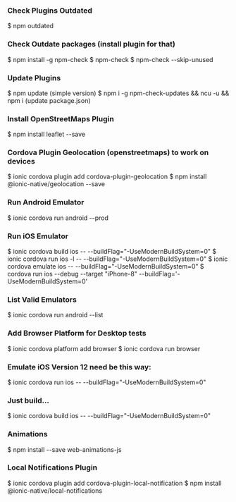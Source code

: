 ### Check Plugins Outdated
$ npm outdated

### Check Outdate packages (install plugin for that)
$ npm install -g npm-check
$ npm-check
$ npm-check --skip-unused

### Update Plugins
$ npm update (simple version)
$ npm i -g npm-check-updates && ncu -u && npm i    (update package.json)

### Install OpenStreetMaps Plugin
$ npm install leaflet --save

### Cordova Plugin Geolocation (openstreetmaps) to work on devices
$ ionic cordova plugin add cordova-plugin-geolocation
$ npm install @ionic-native/geolocation --save

### Run Android Emulator
$ ionic cordova run android --prod

### Run iOS Emulator
$ ionic cordova build ios -- --buildFlag="-UseModernBuildSystem=0"
$ ionic cordova run ios -l -- --buildFlag="-UseModernBuildSystem=0"
$ ionic cordova emulate ios -- --buildFlag="-UseModernBuildSystem=0"
$ cordova run ios --debug --target "iPhone-8" --buildFlag='-UseModernBuildSystem=0'

### List Valid Emulators
$ ionic cordova run android --list

### Add Browser Platform for Desktop tests
$ ionic cordova platform add browser
$ ionic cordova run browser

### Emulate iOS Version 12 need be this way:
$ ionic cordova run ios -- --buildFlag="-UseModernBuildSystem=0"
### Just build...
$ ionic cordova build ios -- --buildFlag="-UseModernBuildSystem=0"

### Animations
$ npm install --save web-animations-js

### Local Notifications Plugin
$ ionic cordova plugin add cordova-plugin-local-notification
$ npm install @ionic-native/local-notifications

